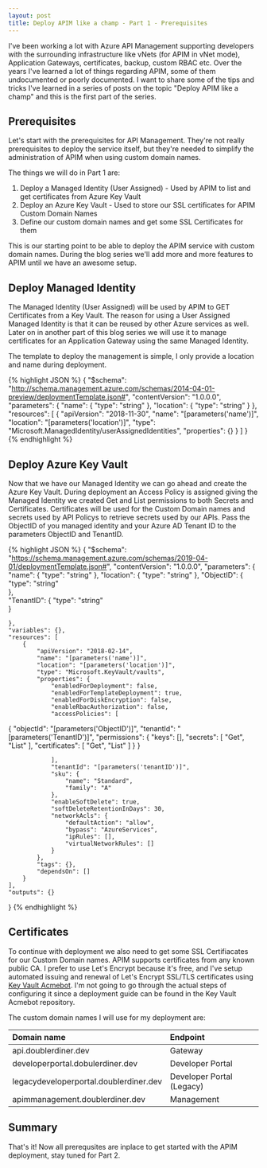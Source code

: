 ```yaml
---
layout: post
title: Deploy APIM like a champ - Part 1 - Prerequisites
---
```


I've been working a lot with Azure API Management supporting developers with the surrounding infrastructure like vNets (for APIM in vNet mode), Application Gateways, certificates, backup, custom RBAC etc. Over the years I've learned a lot of things regarding APIM, some of them undocumented or poorly documented. I want to share some of the tips and tricks I've learned in a series of posts on the topic "Deploy APIM like a champ" and this is the first part of the series.

Prerequisites
------

Let's start with the prerequisites for API Management. They're not really prerequisites to deploy the service itself, but they're needed to simplify the administration of APIM when using custom domain names.

The things we will do in Part 1 are:

1. Deploy a Managed Identity (User Assigned) - Used by APIM to list and get certificates from Azure Key Vault
2. Deploy an Azure Key Vault - Used to store our SSL certificates for APIM Custom Domain Names
3. Define our custom domain names and get some SSL Certificates for them

This is our starting point to be able to deploy the APIM service with custom domain names. During the blog series we'll add more and more features to APIM until we have an awesome setup.

Deploy Managed Identity
-----

The Managed Identity (User Assigned) will be used by APIM to GET Certificates from a Key Vault. The reason for using a User Assigned Managed Identity is that it can be reused by other Azure services as well. Later on in another part of this blog series we will use it to manage certificates for an Application Gateway using the same Managed Identity.

The template to deploy the management is simple, I only provide a location and name during deployment.

{% highlight JSON %}
{
    "$schema": "http://schema.management.azure.com/schemas/2014-04-01-preview/deploymentTemplate.json#",
    "contentVersion": "1.0.0.0",
    "parameters": {
        "name": {
            "type": "string"
        },
        "location": {
            "type": "string"
        }
    },
    "resources": [
        {
            "apiVersion": "2018-11-30",
            "name": "[parameters('name')]",
            "location": "[parameters('location')]",
            "type": "Microsoft.ManagedIdentity/userAssignedIdentities",
            "properties": {}
        }
    ]
}
{% endhighlight %}

Deploy Azure Key Vault
-----

Now that we have our Managed Identity we can go ahead and create the Azure Key Vault. During deployment an Access Policy is assigned giving the Managed Identity we created Get and List permissions to both Secrets and Certificates. Certificates will be used for the Custom Domain names and secrets used by API Policys to retrieve secrets used by our APIs. Pass the ObjectID of you managed identity and your Azure AD Tenant ID to the parameters ObjectID and TenantID.

{% highlight JSON %}
{
    "$schema": "https://schema.management.azure.com/schemas/2019-04-01/deploymentTemplate.json#",
    "contentVersion": "1.0.0.0",
    "parameters": {
        "name": {
            "type": "string"
        },
        "location": {
            "type": "string"
        },
         "ObjectID": {
            "type": "string"        
        },  
        "TenantID": {
            "type": "string"        
        }   
      
    },
    "variables": {},
    "resources": [
        {
            "apiVersion": "2018-02-14",
            "name": "[parameters('name')]",
            "location": "[parameters('location')]",
            "type": "Microsoft.KeyVault/vaults",
            "properties": {
                "enabledForDeployment": false,
                "enabledForTemplateDeployment": true,
                "enabledForDiskEncryption": false,
                "enableRbacAuthorization": false,
                "accessPolicies": [
 {
                    "objectId": "[parameters('ObjectID')]",
                    "tenantId": "[parameters('TenantID')]",
                    "permissions": {
                        "keys": [],
                        "secrets": [
                            "Get",
                            "List"
                        ],
                        "certificates": [
                            "Get",
                            "List"
                        ]
                    }
                }

                ],
                "tenantId": "[parameters('tenantID')]",
                "sku": {
                    "name": "Standard",
                    "family": "A"
                },
                "enableSoftDelete": true,
                "softDeleteRetentionInDays": 30,
                "networkAcls": {                  
                    "defaultAction": "allow",
                    "bypass": "AzureServices",
                    "ipRules": [],
                    "virtualNetworkRules": []     
                }
            },
            "tags": {},
            "dependsOn": []
        }
    ],
    "outputs": {}
}
{% endhighlight %}

Certificates
-----

To continue with deployment we also need to get some SSL Certifiacates for our Custom Domain names. APIM supports certificates from any known public CA. I prefer to use Let's Encrypt because it's free, and I've setup automated issuing and renewal of Let's Encrypt SSL/TLS certificates using [Key Vault Acmebot](https://github.com/shibayan/keyvault-acmebot). I'm not going to go through the actual steps of configuring it since a deployment guide can be found in the Key Vault Acmebot repository.

The custom domain names I will use for my deployment are:

| Domain name   | Endpoint      |
| :------------- |:-------------|
| api.doublerdiner.dev     | Gateway |
| developerportal.dobulerdiner.dev   | Developer Portal      |
| legacydeveloperportal.doublerdiner.dev | Developer Portal (Legacy)     |
| apimmanagement.doublerdiner.dev | Management    |

Summary
-----
That's it! Now all prerequsites are inplace to get started with the APIM deployment, stay tuned for Part 2.